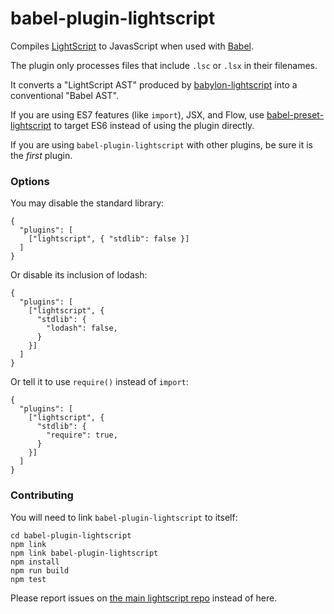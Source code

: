 # babel-plugin-lightscript

Compiles [LightScript](http://lightscript.org) to JavasScript when used with [Babel](http://babeljs.io).

The plugin only processes files that include `.lsc` or `.lsx` in their filenames.

It converts a "LightScript AST" produced by [babylon-lightscript](https://github.com/lightscript/babylon-lightscript)
into a conventional "Babel AST".

If you are using ES7 features (like `import`), JSX, and Flow, use
[babel-preset-lightscript](https://github.com/lightscript/babel-preset-lightscript)
to target ES6 instead of using the plugin directly.

If you are using `babel-plugin-lightscript` with other plugins, be sure it is the *first* plugin.

### Options

You may disable the standard library:

    {
      "plugins": [
        ["lightscript", { "stdlib": false }]
      ]
    }

Or disable its inclusion of lodash:

    {
      "plugins": [
        ["lightscript", {
          "stdlib": {
            "lodash": false,
          }
        }]
      ]
    }

Or tell it to use `require()` instead of `import`:

    {
      "plugins": [
        ["lightscript", {
          "stdlib": {
            "require": true,
          }
        }]
      ]
    }


### Contributing

You will need to link `babel-plugin-lightscript` to itself:

    cd babel-plugin-lightscript
    npm link
    npm link babel-plugin-lightscript
    npm install
    npm run build
    npm test

Please report issues on [the main lightscript repo](https://github.com/lightscript/lightscript) instead of here.
